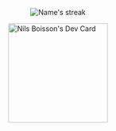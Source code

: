 <!--
**zaynbsn/zaynbsn** is a ✨ _special_ ✨ repository because its `README.md` (this file) appears on your GitHub profile.

Here are some ideas to get you started:

- 🔭 I’m currently working on ...
- 🌱 I’m currently learning ...
- 👯 I’m looking to collaborate on ...
- 🤔 I’m looking for help with ...
- 💬 Ask me about ...
- 📫 How to reach me: ...
- 😄 Pronouns: ...
- ⚡ Fun fact: ...
-->

<p align="center">
  <img title="" alt="Name's streak" src="https://github-readme-streak-stats.herokuapp.com/?user=zaynbsn&theme=monokai-metallian&hide_border=true&background=ffffff"/>
</p>


<a href="https://app.daily.dev/zaynbsn"><img src="https://api.daily.dev/devcards/be2e87e863b546e6aefa782a740c5deb.png?r=r8q" style="margin-left: calc(50% - 100px);" width="200" alt="Nils Boisson's Dev Card"/></a>
